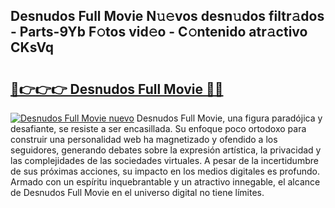 ## Desnudos Full Movie N𝚞𝚎vos desn𝚞dos filtr𝚊dos - Parts-9Yb F𝚘tos vid𝚎o - C𝚘ntenido atr𝚊ctivo CKsVq

# <h2><a href="http://mb6hoeo.tromn.icu/?c=Desnudos+Full+Movie">🔗👉👉👉 Desnudos Full Movie 🔗🔗</a></h2>

[![Desnudos Full Movie nuevo](https://i.imgur.com/pEAQMta.gif)](http://mb6hoeo.tromn.icu/?c=Desnudos+Full+Movie)
Desnudos Full Movie, una figura paradójica y desafiante, se resiste a ser encasillada. Su enfoque poco ortodoxo para construir una personalidad web ha magnetizado y ofendido a los seguidores, generando debates sobre la expresión artística, la privacidad y las complejidades de las sociedades virtuales. A pesar de la incertidumbre de sus próximas acciones, su impacto en los medios digitales es profundo. Armado con un espíritu inquebrantable y un atractivo innegable, el alcance de Desnudos Full Movie en el universo digital no tiene límites.
